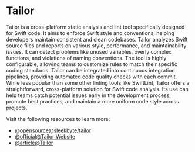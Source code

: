 # Tailor

Tailor is a cross-platform static analysis and lint tool specifically designed for Swift code. It aims to enforce Swift style and conventions, helping developers maintain consistent and clean codebases. Tailor analyzes Swift source files and reports on various style, performance, and maintainability issues. It can detect problems like unused variables, overly complex functions, and violations of naming conventions. The tool is highly configurable, allowing teams to customize rules to match their specific coding standards. Tailor can be integrated into continuous integration pipelines, providing automated code quality checks with each commit. While less popular than some other linting tools like SwiftLint, Tailor offers a straightforward, cross-platform solution for Swift code analysis. Its use can help teams catch potential issues early in the development process, promote best practices, and maintain a more uniform code style across projects.

Visit the following resources to learn more:

- [@opensource@sleekbyte/tailor](https://github.com/sleekbyte/tailor)
- [@official@Tailor Website](https://sleekbyte.github.io/tailor/)
- [@article@Tailor](https://docs.codeclimate.com/docs/tailor)
